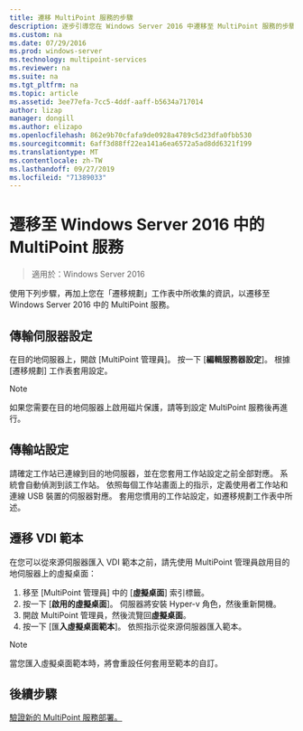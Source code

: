 ```yaml
---
title: 遷移 MultiPoint 服務的步驟
description: 逐步引導您在 Windows Server 2016 中遷移至 MultiPoint 服務的步驟
ms.custom: na
ms.date: 07/29/2016
ms.prod: windows-server
ms.technology: multipoint-services
ms.reviewer: na
ms.suite: na
ms.tgt_pltfrm: na
ms.topic: article
ms.assetid: 3ee77efa-7cc5-4ddf-aaff-b5634a717014
author: lizap
manager: dongill
ms.author: elizapo
ms.openlocfilehash: 862e9b70cfafa9de0928a4789c5d23dfa0fbb530
ms.sourcegitcommit: 6aff3d88ff22ea141a6ea6572a5ad8dd6321f199
ms.translationtype: MT
ms.contentlocale: zh-TW
ms.lasthandoff: 09/27/2019
ms.locfileid: "71389033"
---
```

# <a name="migrate-to--multipoint-services-in-windows-server-2016"></a>遷移至 Windows Server 2016 中的 MultiPoint 服務

>適用於：Windows Server 2016

使用下列步驟，再加上您在「遷移規劃」工作表中所收集的資訊，以遷移至 Windows Server 2016 中的 MultiPoint 服務。

## <a name="transfer-server-settings"></a>傳輸伺服器設定
在目的地伺服器上，開啟 [MultiPoint 管理員]。 按一下 [**編輯服務器設定**]。 根據 [遷移規劃] 工作表套用設定。

> [!NOTE]
> 如果您需要在目的地伺服器上啟用磁片保護，請等到設定 MultiPoint 服務後再進行。

## <a name="transfer-station-settings"></a>傳輸站設定
請確定工作站已連線到目的地伺服器，並在您套用工作站設定之前全部對應。 系統會自動偵測到該工作站。 依照每個工作站畫面上的指示，定義使用者工作站和連線 USB 裝置的伺服器對應。 套用您慣用的工作站設定，如遷移規劃工作表中所述。

## <a name="migrate-the-vdi-template"></a>遷移 VDI 範本

在您可以從來源伺服器匯入 VDI 範本之前，請先使用 MultiPoint 管理員啟用目的地伺服器上的虛擬桌面：

1. 移至 [MultiPoint 管理員] 中的 [**虛擬桌面**] 索引標籤。
2. 按一下 [**啟用的虛擬桌面**]。 伺服器將安裝 Hyper-v 角色，然後重新開機。
3. 開啟 MultiPoint 管理員，然後流覽回**虛擬桌面**。
4. 按一下 [匯**入虛擬桌面範本**]。 依照指示從來源伺服器匯入範本。

> [!NOTE]
> 當您匯入虛擬桌面範本時，將會重設任何套用至範本的自訂。 

## <a name="next-step"></a>後續步驟
[驗證新的 MultiPoint 服務部署。](multipoint-services-post-migration-steps.md)